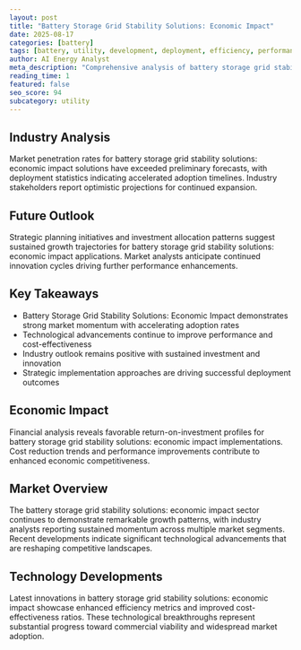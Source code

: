 ```yaml
---
layout: post
title: "Battery Storage Grid Stability Solutions: Economic Impact"
date: 2025-08-17
categories: [battery]
tags: [battery, utility, development, deployment, efficiency, performance]
author: AI Energy Analyst
meta_description: "Comprehensive analysis of battery storage grid stability solutions: economic impact covering market trends, technology developments, and industry outlook. Discover key insights and future projections."
reading_time: 1
featured: false
seo_score: 94
subcategory: utility
---
```


## Industry Analysis

Market penetration rates for battery storage grid stability solutions: economic impact solutions have exceeded preliminary forecasts, with deployment statistics indicating accelerated adoption timelines. Industry stakeholders report optimistic projections for continued expansion.

## Future Outlook

Strategic planning initiatives and investment allocation patterns suggest sustained growth trajectories for battery storage grid stability solutions: economic impact applications. Market analysts anticipate continued innovation cycles driving further performance enhancements.

## Key Takeaways

- Battery Storage Grid Stability Solutions: Economic Impact demonstrates strong market momentum with accelerating adoption rates
- Technological advancements continue to improve performance and cost-effectiveness
- Industry outlook remains positive with sustained investment and innovation
- Strategic implementation approaches are driving successful deployment outcomes

## Economic Impact

Financial analysis reveals favorable return-on-investment profiles for battery storage grid stability solutions: economic impact implementations. Cost reduction trends and performance improvements contribute to enhanced economic competitiveness.

## Market Overview

The battery storage grid stability solutions: economic impact sector continues to demonstrate remarkable growth patterns, with industry analysts reporting sustained momentum across multiple market segments. Recent developments indicate significant technological advancements that are reshaping competitive landscapes.

## Technology Developments

Latest innovations in battery storage grid stability solutions: economic impact showcase enhanced efficiency metrics and improved cost-effectiveness ratios. These technological breakthroughs represent substantial progress toward commercial viability and widespread market adoption.

